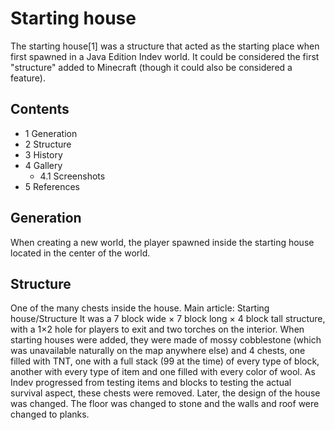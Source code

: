 # Starting house
The starting house[1] was a structure that acted as the starting place when first spawned in a Java Edition Indev world. It could be considered the first "structure" added to Minecraft (though it could also be considered a feature).

## Contents
- 1 Generation
- 2 Structure
- 3 History
- 4 Gallery
	- 4.1 Screenshots
- 5 References

## Generation
When creating a new world, the player spawned inside the starting house located in the center of the world.

## Structure
One of the many chests inside the house.
Main article: Starting house/Structure
It was a 7 block wide × 7 block long × 4 block tall structure, with a 1×2 hole for players to exit and two torches on the interior. When starting houses were added, they were made of mossy cobblestone (which was unavailable naturally on the map anywhere else) and 4 chests, one filled with TNT, one with a full stack (99 at the time) of every type of block, another with every type of item and one filled with every color of wool. As Indev progressed from testing items and blocks to testing the actual survival aspect, these chests were removed. Later, the design of the house was changed. The floor was changed to stone and the walls and roof were changed to planks.


